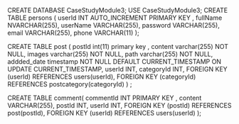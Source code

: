 CREATE DATABASE CaseStudyModule3;
USE CaseStudyModule3;
CREATE TABLE persons (
    userId INT AUTO_INCREMENT PRIMARY KEY ,
    fullName NVARCHAR(255),
    userName VARCHAR(255),
    password VARCHAR(255),
    email VARCHAR(255),
    phone VARCHAR(11)
);


CREATE TABLE post (
    postId int(11) primary key ,
    content varchar(255) NOT NULL,
    images varchar(255) NOT NULL,
    path varchar(255) NOT NULL,
    addded_date timestamp NOT NULL DEFAULT CURRENT_TIMESTAMP ON UPDATE CURRENT_TIMESTAMP,
    userId INT,
    categoryId INT,
    FOREIGN KEY (userId) REFERENCES users(userId),
    FOREIGN KEY (categoryId) REFERENCES postcategory(categoryId)
) ;


CREATE TABLE comment(
    commentId INT PRIMARY KEY ,
    content VARCHAR(255),
    postId INT,
    userId INT,
    FOREIGN KEY (postId) REFERENCES post(postId),
    FOREIGN KEY (userId) REFERENCES users(userId)
);